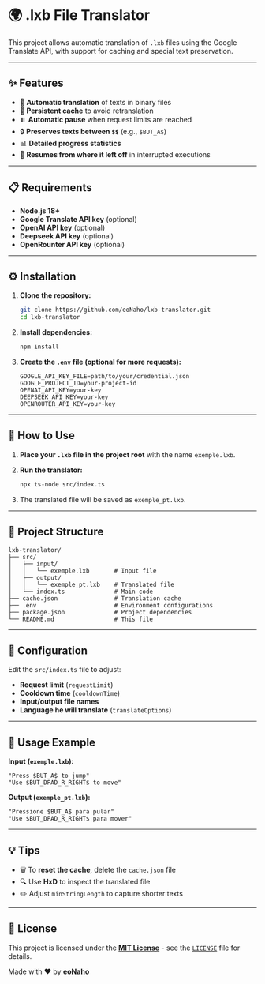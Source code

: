 # 🌍 .lxb File Translator

This project allows automatic translation of `.lxb` files using the Google Translate API, with support for caching and special text preservation.

---

## ✨ Features

- 🚀 **Automatic translation** of texts in binary files
- 💾 **Persistent cache** to avoid retranslation
- ⏸️ **Automatic pause** when request limits are reached
- 🔒 **Preserves texts between `$$`** (e.g., `$BUT_A$`)
- 📊 **Detailed progress statistics**
- 🔄 **Resumes from where it left off** in interrupted executions

---

## 📋 Requirements

- **Node.js 18+**
- **Google Translate API key** (optional)
- **OpenAI API key** (optional)
- **Deepseek API key** (optional)
- **OpenRounter API key** (optional)

---

## ⚙️ Installation

1. **Clone the repository:**

   ```bash
   git clone https://github.com/eoNaho/lxb-translator.git
   cd lxb-translator
   ```

2. **Install dependencies:**

   ```bash
   npm install
   ```

3. **Create the `.env` file (optional for more requests):**
   ```env
   GOOGLE_API_KEY_FILE=path/to/your/credential.json
   GOOGLE_PROJECT_ID=your-project-id
   OPENAI_API_KEY=your-key
   DEEPSEEK_API_KEY=your-key
   OPENROUTER_API_KEY=your-key
   ```

---

## 🚀 How to Use

1. **Place your `.lxb` file in the project root** with the name `exemple.lxb`.
2. **Run the translator:**

   ```bash
   npx ts-node src/index.ts
   ```

3. The translated file will be saved as `exemple_pt.lxb`.

---

## 📁 Project Structure

```
lxb-translator/
├── src/
│   ├── input/
│   │   └── exemple.lxb       # Input file
│   ├── output/
│   │   └── exemple_pt.lxb    # Translated file
│   └── index.ts              # Main code
├── cache.json                # Translation cache
├── .env                      # Environment configurations
├── package.json              # Project dependencies
└── README.md                 # This file
```

---

## 🔧 Configuration

Edit the `src/index.ts` file to adjust:

- **Request limit** (`requestLimit`)
- **Cooldown time** (`cooldownTime`)
- **Input/output file names**
- **Language he will translate** (`translateOptions`)

---

## 📝 Usage Example

**Input (`exemple.lxb`):**

```text
"Press $BUT_A$ to jump"
"Use $BUT_DPAD_R_RIGHT$ to move"
```

**Output (`exemple_pt.lxb`):**

```text
"Pressione $BUT_A$ para pular"
"Use $BUT_DPAD_R_RIGHT$ para mover"
```

---

## 💡 Tips

- 🗑️ To **reset the cache**, delete the `cache.json` file
- 🔍 Use **HxD** to inspect the translated file
- ✏️ Adjust `minStringLength` to capture shorter texts

---

## 📜 License

This project is licensed under the [**MIT License**](https://github.com/eoNaho/lxb-translator/blob/main/LICENSE) - see the [`LICENSE`](https://github.com/eoNaho/lxb-translator/blob/main/LICENSE) file for details.

Made with ❤️ by [**eoNaho**](https://github.com/eoNaho)
